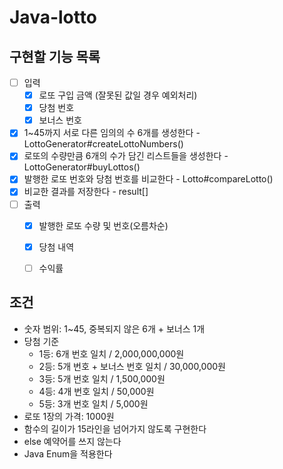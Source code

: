 # Java-lotto

## 구현할 기능 목록
- [ ] 입력
    - [x] 로또 구입 금액 (잘못된 값일 경우 예외처리)
    - [x] 당첨 번호
    - [x] 보너스 번호
- [x] 1~45까지 서로 다른 임의의 수 6개를 생성한다 - LottoGenerator#createLottoNumbers()
- [x] 로또의 수량만큼 6개의 수가 담긴 리스트들을 생성한다 - LottoGenerator#buyLottos()
- [x] 발행한 로또 번호와 당첨 번호를 비교한다 - Lotto#compareLotto()
- [x] 비교한 결과를 저장한다 - result[]
- [ ] 출력
    - [x] 발행한 로또 수량 및 번호(오름차순)
    - [x] 당첨 내역
    - [ ] 수익률


## 조건
- 숫자 범위: 1~45, 중복되지 않은 6개 + 보너스 1개
- 당첨 기준
    - 1등: 6개 번호 일치 / 2,000,000,000원
    - 2등: 5개 번호 + 보너스 번호 일치 / 30,000,000원
    - 3등: 5개 번호 일치 / 1,500,000원
    - 4등: 4개 번호 일치 / 50,000원
    - 5등: 3개 번호 일치 / 5,000원
- 로또 1장의 가격: 1000원
- 함수의 길이가 15라인을 넘어가지 않도록 구현한다
- else 예약어를 쓰지 않는다
- Java Enum을 적용한다 


